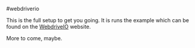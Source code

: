 #webdriverio

This is the full setup to get you going.  It is runs the example which can be found on the [WebdriveIO](http://webdriver.io/) website.

More to come, maybe.